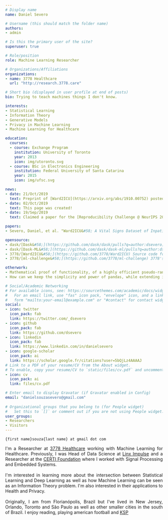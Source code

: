 ```yaml
---
# Display name
name: Daniel Severo

# Username (this should match the folder name)
authors:
- admin

# Is this the primary user of the site?
superuser: true

# Role/position
role: Machine Learning Researcher

# Organizations/Affiliations
organizations:
- name: 3778 Healthcare
  url: "http://research.3778.care"

# Short bio (displayed in user profile at end of posts)
bio: Trying to teach machines things I don't know.

interests:
- Statistical Learning
- Information Theory
- Generative Models
- Privacy in Machine Learning
- Machine Learning for Healthcare

education:
  courses:
  - course: Exchange Program
    institution: University of Toronto
    year: 2013
    icon: img/utoronto.svg
  - course: BSc in Electronics Engineering
    institution: Federal University of Santa Catarina
    year: 2015
    icon: img/ufsc.svg

news:
- date: 21/Oct/2019
  text: Preprint of [Ward2ICU](https://arxiv.org/abs/1910.00752) posted on arXiv.
- date: 02/Oct/2019
  text: This page was created!
- date: 19/Sep/2019
  text: Claimed a paper for the [Reproducibility Challenge @ NeurIPS 2019](https://reproducibility-challenge.github.io/neurips2019/)

papers:
- Severo, Daniel, et al. "Ward2ICU&#58; A Vital Signs Dataset of Inpatients from the General Ward." [arXiv preprint arXiv&#58;1910.00752 (2019)](https://arxiv.org/abs/1910.00752).

opensource:
- dask/[Dask&#58;](https://github.com/dask/dask/pulls?q=author:dsevero) Parallel computing with task scheduling
- dask/[Dask-ML&#58;](https://github.com/dask/dask-ml/pulls?q=author:dsevero) Scalable Machine Learn with Dask
- 3778/[Ward2ICU&#58;](https://github.com/3778/Ward2ICU) Source code for [arXiv preprint arXiv&#58;1910.00752 (2019)](https://arxiv.org/abs/1910.00752).
- 3778/[ml-challenge&#58;](https://github.com/3778/ml-challenge) 3778's Machine Learning Challenge.

otherwork:
- Mathematical proof of functionality, of a highly efficient pseudo-random number generator&#58; [The Ziggurat Method](https://github.com/dsevero/A-Report-on-the-Ziggurat-Method)
- How can we keep the simplicity and power of pandas, while extending it to be out-of-core and parallel? [Ad hoc Big Data Analysis with Dask](work/dask)

# Social/Academic Networking
# For available icons, see: https://sourcethemes.com/academic/docs/widgets/#icons
#   For an email link, use "fas" icon pack, "envelope" icon, and a link in the
#   form "mailto:your-email@example.com" or "#contact" for contact widget.
social:
- icon: twitter
  icon_pack: fab
  link: https://twitter.com/_dsevero
- icon: github
  icon_pack: fab
  link: https://github.com/dsevero
- icon: linkedin
  icon_pack: fab
  link: https://www.linkedin.com/in/danielsevero
- icon: google-scholar
  icon_pack: ai
  link: https://scholar.google.fr/citations?user=5bQjLz4AAAAJ
# Link to a PDF of your resume/CV from the About widget.
# To enable, copy your resume/CV to `static/files/cv.pdf` and uncomment the lines below.  
- icon: cv
  icon_pack: ai
  link: files/cv.pdf

# Enter email to display Gravatar (if Gravatar enabled in Config)
email: "danielsouzasevero@gmail.com"
  
# Organizational groups that you belong to (for People widget)
#   Set this to `[]` or comment out if you are not using People widget.  
user_groups:
- Researchers
- Visitors
---
```

`{first name}souza{last name} at gmail dot com`

<div style="text-align: justify">
I'm a Researcher at <a href="https://research.3778.care/">3778 Healthcare</a> working with Machine Learning for Healthcare. Previously, I was Head of Data Science at <a href="https://www.linkedin.com/showcase/linx-impulse/">Linx Impulse</a> and a Researcher at the <a href="https://www.certi.org.br/en/">CERTI Foundation</a> where I worked with Signal Processing and Embedded Systems.
<br>
<br>
I'm interested in learning more about the intersection between Statistical Learning and Deep Learning as well as how Machine Learning can be seen as an Information Theory problem. I'm also interested in their applications to Health and Privacy.
<br>
<br>
Originally, I am from Florianópolis, Brazil but I've lived in New Jersey, Orlando, Toronto and São Paulo as well as other smaller cities in the south of Brazil. I enjoy reading, playing american football and <a href="https://www.kerbalspaceprogram.com/">KSP</a>
</div>
